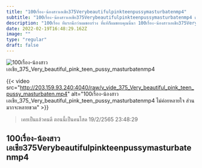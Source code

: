 ```yaml
---
title: "100เรื่อง-น้องสาวเอเชีย375Verybeautifulpinkteenpussymasturbatenmp4"
subtitle: "100เรื่อง-น้องสาวเอเชีย375Verybeautifulpinkteenpussymasturbatenmp4 เพื่อนที่ชวนไปไหนก็ไป คือเพื่อนที่ไม่มีแฟน"
description: "100เรื่อง ทีแรกนึกว่าผมชอบร่วง ที่แท้ก็ผมชอบคุณนี่นา 100เรื่อง-น้องสาวเอเชีย375Verybeautifulpinkteenpussymasturbatenmp4 19/2/2565 23:48:29"
date: 2022-02-19T16:48:29.162Z
image: ""
type: "regular"
draft: false
---
```


![100เรื่อง-น้องสาวเอเชีย_375_Very_beautiful_pink_teen_pussy_masturbatenmp4](http://203.159.93.240:4040/raw/v_vide_375_Very_beautiful_pink_teen_pussy_masturbaten.jpg)

{{< video src="http://203.159.93.240:4040/raw/v_vide_375_Very_beautiful_pink_teen_pussy_masturbaten.mp4" alt="100เรื่อง-น้องสาวเอเชีย_375_Very_beautiful_pink_teen_pussy_masturbatenmp4 ไม่ค่อยหลายใจ ส่วนมากจะหลายขวด" >}}


> เคยเป็นแล้วคนดี ตอนนี้เป็นคนโสด 19/2/2565 23:48:29

## 100เรื่อง-น้องสาวเอเชีย375Verybeautifulpinkteenpussymasturbatenmp4
